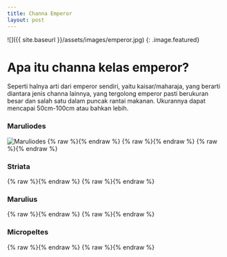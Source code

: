 ```yaml
---
title: Channa Emperor
layout: post
---
```


![]({{ site.baseurl }}/assets/images/emperor.jpg)
{: .image.featured}

# Apa itu channa kelas emperor?

Seperti halnya arti dari emperor sendiri, yaitu kaisar/maharaja, yang berarti diantara jenis channa lainnya, yang tergolong emperor pasti berukuran besar dan salah satu dalam puncak rantai makanan. Ukurannya dapat mencapai 50cm-100cm atau bahkan lebih.

### Maruliodes
![Maruliodes](channa-kopen/assets/images/channa/maruliodes.jpg)
{% raw %}<img src="{{ site.url }}/assets/images/channa/maruliodes 2.jpg" alt="">{% endraw %}
{% raw %}<img src="{{ site.url }}/images/channa/maruliodes3.jpeg" alt="">{% endraw %}
{% raw %}<img src="{{ site.url }}/images/channa/maruliodes4.jpeg" alt="">{% endraw %}

### Striata
{% raw %}<img src="{{ site.url }}/images/channa/striata.jpg" alt="">{% endraw %}
{% raw %}<img src="{{ site.url }}/images/channa/striata 2.jpg" alt="">{% endraw %}

### Marulius
{% raw %}<img src="{{ site.url }}/images/channa/marulis.jpg" alt="">{% endraw %}
{% raw %}<img src="{{ site.url }}/images/channa/striata 2.jpg" alt="">{% endraw %}

### Micropeltes
{% raw %}<img src="{{ site.url }}/images/channa/micro.jpg" alt="">{% endraw %}
{% raw %}<img src="{{ site.url }}/images/channa/micropeltes.jpg" alt="">{% endraw %}
